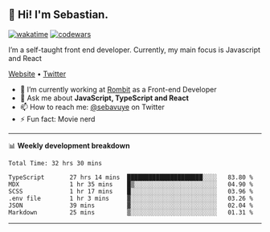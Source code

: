 ## 👋 Hi! I'm Sebastian.

[![wakatime](https://wakatime.com/badge/user/df0036c6-328a-4a39-be9b-e49417ed22a1.svg)](https://wakatime.com/@df0036c6-328a-4a39-be9b-e49417ed22a1)
[![codewars](https://www.codewars.com/users/sebavuye/badges/small)](https://www.codewars.com/users/sebavuye)

I’m a self-taught front end developer. Currently, my main focus is Javascript and React

[Website](https://sebastianvuye.be) • [Twitter](https://twitter.com/sebavuye)

- 🔭 I’m currently working at [Rombit](https://rombit.com/) as a Front-end Developer
- 💬 Ask me about **JavaScript, TypeScript and React**
- 📫 How to reach me: [@sebavuye](https://twitter.com/sebavuye) on Twitter
- ⚡ Fun fact: Movie nerd

-------

📊 **Weekly development breakdown**

<!--START_SECTION:waka-->

```text
Total Time: 32 hrs 30 mins

TypeScript       27 hrs 14 mins  █████████████████████░░░░   83.80 %
MDX              1 hr 35 mins    █▒░░░░░░░░░░░░░░░░░░░░░░░   04.90 %
SCSS             1 hr 17 mins    █░░░░░░░░░░░░░░░░░░░░░░░░   03.96 %
.env file        1 hr 3 mins     ▓░░░░░░░░░░░░░░░░░░░░░░░░   03.26 %
JSON             39 mins         ▓░░░░░░░░░░░░░░░░░░░░░░░░   02.04 %
Markdown         25 mins         ▒░░░░░░░░░░░░░░░░░░░░░░░░   01.31 %
```

<!--END_SECTION:waka-->
-------
